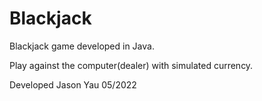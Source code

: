 # Blackjack
Blackjack game developed in Java.

Play against the computer(dealer) with simulated currency.


Developed Jason Yau 05/2022
